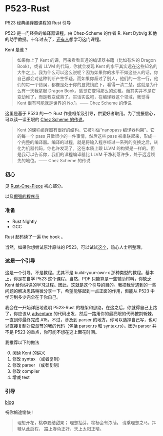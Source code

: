 # P523-Rust
P523 经典编译器课程的 Rust 引导

P523 是一门经典的编译器课程，由 Chez-Scheme 的作者 R. Kent Dybvig 和他的助手教授。十年过去了，[还有人](https://news.ycombinator.com/item?id=20419390)想学习这门课程。

Kent 是谁？

> 如果你上了 Kent 的课，再来看看普通的编译器书籍（比如有名的 Dragon Book），或者 LLVM 的代码，你就会发现 Kent 的水平其实远在这些知名的大牛之上。我为什么可以这么说呢？因为如果你的水平不如这些人的话，你自己都会对这种判断产生怀疑。而如果你超过了别人，他们的一言一行，他们的每一个错误，都像是处于你的显微镜底下，看得一清二楚。这就是为什么有一天我拿起 Dragon Book，感觉它变得那么的幼稚。而其实并不是它变幼稚了，而是我变成熟了。实话实说吧，在编译器这个领域，我觉得 Kent 很有可能就是世界的 No.1。—— Chez Scheme 的传说


这里是基于 P523 的一个 Rust 作业框架及引导，供爱好者取用。为了提振信心，可以读一读王垠的 [Chez Scheme 的传说](http://www.yinwang.org/blog-cn/2013/03/28/chez-scheme)。

> Kent 的课程编译器有很好的结构，它被叫做“nanopass 编译器构架”。它的每一个 pass 只做很小的一件事情，然后这些 pass 被串联起来，形成一个完整的编译器。编译的过程，就是将输入程序经过一系列的变换之后，转化为机器代码。你也许发现了，这在本质上跟 LLVM 的构架是一样的。但是我可以告诉你，我们的课程编译器比 LLVM 干净利落许多，处于远远领先的地位。—— Chez Scheme 的传说


### 初心

见 [Rust-One-Piece](https://zhuanlan.zhihu.com/p/259594199) 初心部分。

以及[倔强的程序员](https://zhuanlan.zhihu.com/p/165524567)


### 准备

+ Rust Nightly
+ GCC

Rust 起码读了一遍 the book 。

当然，如果你想尝试原汁原味的 P523，可以试试[这个](https://github.com/siriusdemon/iub_2009_P523_framework)，热心人士所整理。

### 这是一个引导

这是一个引导，不是教程。尤其不是 build-your-own-x 那种类型的教程。基本上，你是在自学 P523 这个课程。当然，PDF 只能算是一些辅助材料，你缺乏 Kent 给你讲课的学习过程。因此，这就是这个引导的目的。我把我曾遇到的一些问题的解决思路稍微分享一下，希望能够起到一点正面的作用，但能从 P523 中学习到多少完全在于你自己。

我会在一开始详细地说明 P523-Rust 的框架和思路，在这之后，你就得自己上路了，你应该从 [adventure](./adventure) 的代码出发，然后一路用你的最亮眼的代码披荆斩棘，一直到你最终完成 A15。不过，涉及到 parser 的地方，你可以选择自己写，也可以直接复制对应章节的我的代码（包括 parser.rs 和 syntax.rs）。因为 parser 并不是 P523 的重点，你可能不想在这上面花时间。

我推荐以下的做法

0. 阅读 Kent 的讲义
1. 修改 syntax （或者复制）
2. 修改 parser （或者复制）
3. 修改 compiler
4. 增减 test

### 引导

[blog](./blog)

祝你旅途愉快！

> 理想开花，桃李要结甜果； 理想抽芽，榆杨会有浓荫。 请乘理想之马，挥鞭从此启程， 路上春色正好，天上太阳正晴。
<!-- 
1 恰同学少年，风华正茂，书生意气，挥斥方遒。
2 黑夜给了我黑色的眼睛，我却用它来寻找光明。
3 学而不思则罔，思而不学则殆。
4 士不可以不弘毅，任重而道远。仁以为己任，不亦重乎？死而后已，不亦远乎？
5 我之所以坚定地相信未来，是我相信未来人们的眼睛。她有拨开历史风尘的睫毛，她有看透岁月篇章的瞳孔。
6 骐骥一跃，不能十步。驽马十驾，功在不舍。
7 天下事有难易乎？为之，则难者亦易矣；不为，则易者亦难矣。人之为学有难易乎？学之，则难者亦易矣；不学，则易者亦难矣。
8 艰难困苦，玉汝于成。
9 如果海洋注定要决堤，就让所有的苦水都注入我心中；如果陆地注定要上升，就让人类重新选择生存的峰顶。
10 横眉冷对千夫指，俯首甘为孺子牛。
11 愚蠢的人中，也会有有钱人。野兽之中，也有些是英勇的。但是，在这个世界上，博学多闻，举止温柔者少之又少，因此，请修持温柔者的道德伦常。
12 愿我走过的苦难，你不必经历，愿我已有的幸福，你触手可及。
13 给每一条河每一座山取一个温暖的名字。陌生人，我也为你祝福。
14 我不去想，未来是平坦还是泥泞，只要热爱生命 ，一切都在意料之中。
15 俱往矣，数风流人物，还看今朝。


 -->
